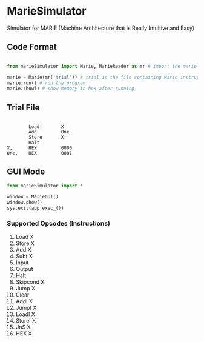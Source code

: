 
# MarieSimulator

Simulator for MARIE (Machine Architecture that is Really Intuitive and Easy)

## Code Format

```Python

from marieSimulator import Marie, MarieReader as mr # import the marie and marie reader modules

marie = Marie(mr('trial')) # trial is the file containing Marie instructions
marie.run() # run the program
marie.show() # show memory in hex after running

```

## Trial File

```Text

        Load        X
        Add         One
        Store       X
        Halt
X,      HEX         0000
One,    HEX         0001

```

## GUI Mode

```Python
from marieSimulator import *

window = MarieGUI()
window.show()
sys.exit(app.exec_())
```

### Supported Opcodes (Instructions)

1. Load X
2. Store X
3. Add X
4. Subt X
5. Input
6. Output
7. Halt
8. Skipcond X
9. Jump X
10. Clear
11. AddI X
12. JumpI X
13. LoadI X
14. StoreI X
15. JnS X
16. HEX X
